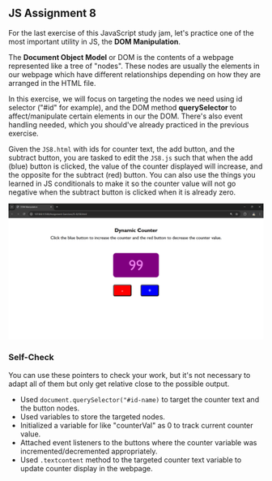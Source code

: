 ## JS Assignment 8

For the last exercise of this JavaScript study jam, let's practice one of the most important utility in JS, the **DOM Manipulation**.

The **Document Object Model** or DOM is the contents of a webpage represented like a tree of "nodes". These nodes are usually the elements in our webpage which have different relationships depending on how they are arranged in the HTML file.

In this exercise, we will focus on targeting the nodes we need using id selector ("#id" for example), and the DOM method **querySelector** to affect/manipulate certain elements in our the DOM. There's also event handling needed, which you should've already practiced in the previous exercise.

Given the `JS8.html` with ids for counter text, the add button, and the subtract button, you are tasked to edit the `JS8.js` such that when the add (blue) button is clicked, the value of the counter displayed will increase, and the opposite for the subtract (red) button. You can also use the things you learned in JS conditionals to make it so the counter value will not go negative when the subtract button is clicked when it is already zero.

![possible_outcome](possible-outcome.png)

### Self-Check
You can use these pointers to check your work, but it's not necessary to adapt all of them but only get relative close to the possible output.

- Used `document.querySelector("#id-name)` to target the counter text and the button nodes. 
- Used variables to store the targeted nodes.
- Initialized a variable for like "counterVal" as 0 to track current counter value.
- Attached event listeners to the buttons where the counter variable was incremented/decremented appropriately.
- Used `.textcontent` method to the targeted counter text variable to update counter display in the webpage.